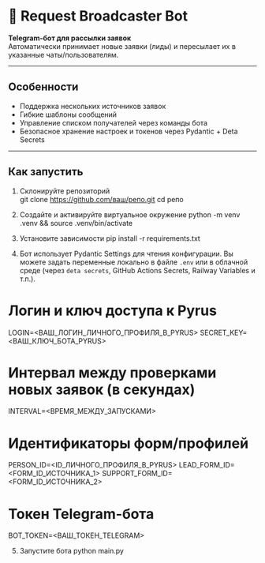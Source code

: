 # 📨 Request Broadcaster Bot

**Telegram-бот для рассылки заявок**  
Автоматически принимает новые заявки (лиды) и пересылает их в указанные чаты/пользователям.

---

## Особенности

- Поддержка нескольких источников заявок  
- Гибкие шаблоны сообщений  
- Управление списком получателей через команды бота  
- Безопасное хранение настроек и токенов через Pydantic + Deta Secrets

---

## Как запустить

1. Склонируйте репозиторий  
   git clone https://github.com/ваш/репо.git
   cd репо

2. Создайте и активируйте виртуальное окружение
   python -m venv .venv && source .venv/bin/activate

3. Установите зависимости
   pip install -r requirements.txt
   
4. Бот использует Pydantic Settings для чтения конфигурации. Вы можете задать переменные локально в файле `.env` или в облачной среде (через `deta secrets`, GitHub Actions Secrets, Railway Variables и т.п.).

# Логин и ключ доступа к Pyrus
LOGIN=<ВАШ_ЛОГИН_ЛИЧНОГО_ПРОФИЛЯ_В_PYRUS>
SECRET_KEY=<ВАШ_КЛЮЧ_БОТА_PYRUS>

# Интервал между проверками новых заявок (в секундах)
INTERVAL=<ВРЕМЯ_МЕЖДУ_ЗАПУСКАМИ>

# Идентификаторы форм/профилей
PERSON_ID=<ID_ЛИЧНОГО_ПРОФИЛЯ_В_PYRUS>
LEAD_FORM_ID=<FORM_ID_ИСТОЧНИКА_1>
SUPPORT_FORM_ID=<FORM_ID_ИСТОЧНИКА_2>

# Токен Telegram-бота
BOT_TOKEN=<ВАШ_ТОКЕН_TELEGRAM>

5. Запустите бота
python main.py
   
